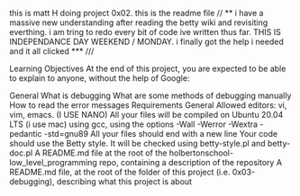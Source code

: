 this is matt H doing project 0x02. this is the readme file
// ** i have a massive new understanding after reading the betty wiki and revisiting everthing. i am tring to redo every bit of code ive written thus far. THIS IS INDEPENDANCE DAY WEEKEND / MONDAY. i finally got the help i needed and it all clicked *** ///


Learning Objectives
At the end of this project, you are expected to be able to explain to anyone, without the help of Google:

General
What is debugging
What are some methods of debugging manually
How to read the error messages
Requirements
General
Allowed editors: vi, vim, emacs. (I USE NANO)
All your files will be compiled on Ubuntu 20.04 LTS (i use mac) using gcc, using the options -Wall -Werror -Wextra -pedantic -std=gnu89
All your files should end with a new line
Your code should use the Betty style. It will be checked using betty-style.pl and betty-doc.pl
A README.md file at the root of the holbertonschool-low_level_programming repo, containing a description of the repository
A README.md file, at the root of the folder of this project (i.e. 0x03-debugging), describing what this project is about
